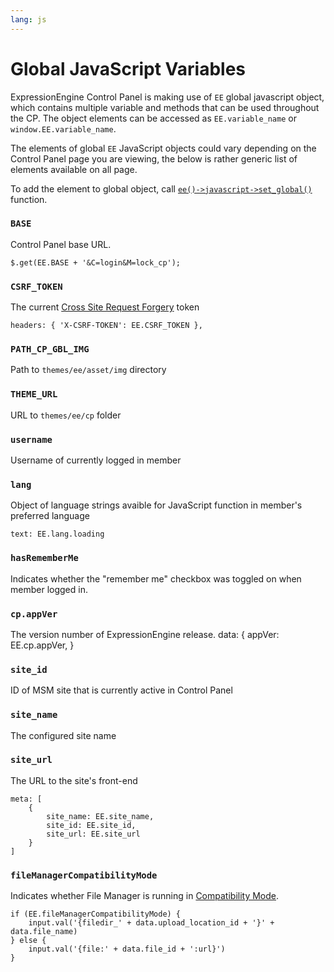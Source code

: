 ```yaml
---
lang: js
---
```


<!--
    This source file is part of the open source project
    ExpressionEngine User Guide (https://github.com/ExpressionEngine/ExpressionEngine-User-Guide)

    @link      https://expressionengine.com/
    @copyright Copyright (c) 2003-2020, Packet Tide, LLC (https://packettide.com)
    @license   https://expressionengine.com/license Licensed under Apache License, Version 2.0
-->

# Global JavaScript Variables

ExpressionEngine Control Panel is making use of `EE` global javascript object, which contains multiple variable and methods that can be used throughout the CP.
The object elements can be accessed as `EE.variable_name` or `window.EE.variable_name`.

The elements of global `EE` JavaScript objects could vary depending on the Control Panel page you are viewing, the below is rather generic list of elements available on all page.

To add the element to global object, call [`ee()->javascript->set_global()`](development/legacy/libraries/javascript.md#set_globalvar-val--) function.

### `BASE`

Control Panel base URL.

    $.get(EE.BASE + '&C=login&M=lock_cp');

### `CSRF_TOKEN`

The current [Cross Site Request Forgery](development/guidelines/security.md#cross-site-request-forgery) token

    headers: { 'X-CSRF-TOKEN': EE.CSRF_TOKEN },

### `PATH_CP_GBL_IMG`

Path to `themes/ee/asset/img` directory

### `THEME_URL`

URL to `themes/ee/cp` folder

### `username`

Username of currently logged in member

### `lang`

Object of language strings avaible for JavaScript function in member's preferred language

    text: EE.lang.loading

### `hasRememberMe`

Indicates whether the "remember me" checkbox was toggled on when member logged in.

### `cp.appVer`

The version number of ExpressionEngine release.
    data: {
        appVer: EE.cp.appVer,
    }

### `site_id`

ID of MSM site that is currently active in Control Panel

### `site_name`

The configured site name

### `site_url`

The URL to the site's front-end

    meta: [
        {
            site_name: EE.site_name,
            site_id: EE.site_id,
            site_url: EE.site_url
        }
    ]

### `fileManagerCompatibilityMode`

Indicates whether File Manager is running in [Compatibility Mode](control-panel/file-manager/file-manager.md#compatibility-mode).

    if (EE.fileManagerCompatibilityMode) {
        input.val('{filedir_' + data.upload_location_id + '}' + data.file_name)
    } else {
        input.val('{file:' + data.file_id + ':url}')
    }
